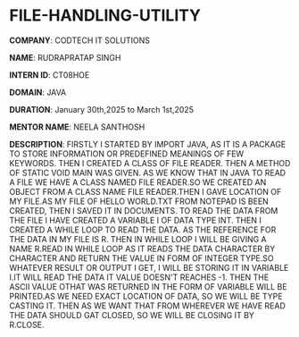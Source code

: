 # FILE-HANDLING-UTILITY

**COMPANY**: CODTECH IT SOLUTIONS 

**NAME**: RUDRAPRATAP SINGH

**INTERN ID**: CT08HOE

**DOMAIN**: JAVA

**DURATION**: January 30th,2025 to March 1st,2025

**MENTOR NAME**: NEELA SANTHOSH

**DESCRIPTION**: FIRSTLY I STARTED BY IMPORT JAVA, AS IT IS A PACKAGE TO STORE INFORMATION OR PREDEFINED MEANINGS OF FEW KEYWORDS. THEN I CREATED A CLASS OF FILE READER. THEN A METHOD OF STATIC VOID MAIN WAS GIVEN.
AS WE KNOW THAT IN JAVA TO READ A FILE WE HAVE A CLASS NAMED FILE READER.SO WE CREATED AN OBJECT FROM A CLASS NAME FILE READER.THEN I GAVE LOCATION OF MY FILE.AS MY FILE OF HELLO WORLD.TXT FROM NOTEPAD IS BEEN CREATED, THEN I SAVED IT IN DOCUMENTS. TO READ THE DATA FROM THE FILE I HAVE CREATED A VARIABLE I OF DATA TYPE INT. THEN I CREATED A WHILE LOOP TO READ THE DATA. AS THE REFERENCE FOR THE DATA IN MY FILE IS R. THEN IN WHILE LOOP I WILL BE GIVING A NAME R.READ IN WHILE LOOP AS IT READS THE DATA CHARACTER BY CHARACTER AND RETURN THE VALUE IN FORM OF INTEGER TYPE.SO WHATEVER RESULT OR OUTPUT I GET, I WILL BE STORING IT IN VARIABLE I.IT WILL READ THE DATA IT VALUE DOESN'T REACHES -1. THEN THE ASCII VALUE OTHAT WAS RETURNED IN THE FORM OF VARIABLE WILL BE PRINTED.AS WE NEED EXACT LOCATION OF DATA, SO WE WILL BE TYPE CASTING IT. THEN AS WE WANT THAT FROM WHEREVER WE HAVE READ THE DATA SHOULD GAT CLOSED, SO WE WILL BE CLOSING IT BY R.CLOSE.
